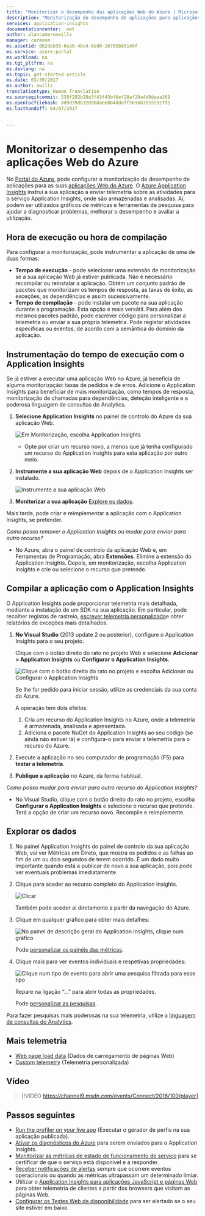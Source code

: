```yaml
---
title: "Monitorizar o desempenho das aplicações Web do Azure | Microsoft Docs"
description: "Monitorização do desempenho de aplicações para aplicações Web do Azure. Crie gráficos de tempos de carregamento e resposta, informações de dependências e defina alertas relativos ao desempenho."
services: application-insights
documentationcenter: .net
author: alancameronwills
manager: carmonm
ms.assetid: 0b2deb30-6ea8-4bc4-8ed0-26765b85149f
ms.service: azure-portal
ms.workload: na
ms.tgt_pltfrm: na
ms.devlang: na
ms.topic: get-started-article
ms.date: 03/30/2017
ms.author: awills
translationtype: Human Translation
ms.sourcegitcommit: 538f282b28e5f43f43bf6ef28af20a4d8daea369
ms.openlocfilehash: 8d9d39d63209b8ab6884ddeff569687b55591f95
ms.lasthandoff: 04/07/2017


---
```

# <a name="monitor-azure-web-app-performance"></a>Monitorizar o desempenho das aplicações Web do Azure
No [Portal do Azure](https://portal.azure.com), pode configurar a monitorização de desempenho de aplicações para as suas [aplicações Web do Azure](../app-service-web/app-service-web-overview.md). O [Azure Application Insights](app-insights-overview.md) instrui a sua aplicação a enviar telemetria sobre as atividades para o serviço Application Insights, onde são armazenadas e analisadas. Aí, podem ser utilizados gráficos de métricas e ferramentas de pesquisa para ajudar a diagnosticar problemas, melhorar o desempenho e avaliar a utilização.

## <a name="run-time-or-build-time"></a>Hora de execução ou hora de compilação
Para configurar a monitorização, pode instrumentar a aplicação de uma de duas formas:

* **Tempo de execução** - pode selecionar uma extensão de monitorização se a sua aplicação Web já estiver publicada. Não é necessário recompilar ou reinstalar a aplicação. Obtém um conjunto padrão de pacotes que monitorizam os tempos de resposta, as taxas de êxito, as exceções, as dependências e assim sucessivamente. 
* **Tempo de compilação** - pode instalar um pacote na sua aplicação durante a programação. Esta opção é mais versátil. Para além dos mesmos pacotes padrão, pode escrever código para personalizar a telemetria ou enviar a sua própria telemetria. Pode registar atividades específicas ou eventos, de acordo com a semântica do domínio da aplicação. 

## <a name="run-time-instrumentation-with-application-insights"></a>Instrumentação do tempo de execução com o Application Insights
Se já estiver a executar uma aplicação Web no Azure, já beneficia de alguma monitorização: taxas de pedidos e de erros. Adicione o Application Insights para beneficiar de mais monitorização, como tempos de resposta, monitorização de chamadas para dependências, deteção inteligente e a poderosa linguagem de consultas do Analytics. 

1. **Selecione Application Insights** no painel de controlo do Azure da sua aplicação Web.
   
    ![Em Monitorização, escolha Application Insights](./media/app-insights-azure-web-apps/05-extend.png)
   
   * Opte por criar um recurso novo, a menos que já tenha configurado um recurso do Application Insights para esta aplicação por outro meio.
2. **Instrumente a sua aplicação Web** depois de o Application Insights ser instalado. 
   
    ![Instrumente a sua aplicação Web](./media/app-insights-azure-web-apps/restart-web-app-for-insights.png)
3. **Monitorizar a sua aplicação**  [Explore os dados](#explore-the-data).

Mais tarde, pode criar e reimplementar a aplicação com o Application Insights, se pretender.

*Como posso remover o Application Insights ou mudar para enviar para outro recurso?*

* No Azure, abra o painel de controlo da aplicação Web e, em Ferramentas de Programação, abra **Extensões**. Elimine a extensão do Application Insights. Depois, em monitorização, escolha Application Insights e crie ou selecione o recurso que pretende.

## <a name="build-the-app-with-application-insights"></a>Compilar a aplicação com o Application Insights
O Application Insights pode proporcionar telemetria mais detalhada, mediante a instalação de um SDK na sua aplicação. Em particular, pode recolher registos de rastreio, [escrever telemetria personalizada](app-insights-api-custom-events-metrics.md)e obter relatórios de exceções mais detalhados.

1. **No Visual Studio** (2013 update 2 ou posterior), configure o Application Insights para o seu projeto.

    Clique com o botão direito do rato no projeto Web e selecione **Adicionar > Application Insights** ou **Configurar o Application Insights**.
   
    ![Clique com o botão direito do rato no projeto e escolha Adicionar ou Configurar o Application Insights](./media/app-insights-azure-web-apps/03-add.png)
   
    Se lhe for pedido para iniciar sessão, utilize as credenciais da sua conta do Azure.
   
    A operação tem dois efeitos:
   
   1. Cria um recurso do Application Insights no Azure, onde a telemetria é armazenada, analisada e apresentada.
   2. Adiciona o pacote NuGet do Application Insights ao seu código (se ainda não estiver lá) e configura-o para enviar a telemetria para o recurso do Azure.
2. Execute a aplicação no seu computador de programação (F5) para **testar a telemetria**.
3. **Publique a aplicação** no Azure, da forma habitual. 

*Como posso mudar para enviar para outro recurso do Application Insights?*

* No Visual Studio, clique com o botão direito do rato no projeto, escolha **Configurar o Application Insights** e selecione o recurso que pretende. Terá a opção de criar um recurso novo. Recompile e reimplemente.

## <a name="explore-the-data"></a>Explorar os dados
1. No painel Application Insights do painel de controlo da sua aplicação Web, vai ver Métricas em Direto, que mostra os pedidos e as falhas ao fim de um ou dois segundos de terem ocorrido. É um dado muito importante quando está a publicar de novo a sua aplicação, pois pode ver eventuais problemas imediatamente.
2. Clique para aceder ao recurso completo do Application Insights.

    ![Clicar](./media/app-insights-azure-web-apps/view-in-application-insights.png)

    Também pode aceder aí diretamente a partir da navegação do Azure.

1. Clique em qualquer gráfico para obter mais detalhes:
   
    ![No painel de descrição geral do Application Insights, clique num gráfico](./media/app-insights-azure-web-apps/07-dependency.png)
   
    Pode [personalizar os painéis das métricas](app-insights-metrics-explorer.md).
2. Clique mais para ver eventos individuais e respetivas propriedades:
   
    ![Clique num tipo de evento para abrir uma pesquisa filtrada para esse tipo](./media/app-insights-azure-web-apps/08-requests.png)
   
    Repare na ligação “...” para abrir todas as propriedades.
   
    Pode [personalizar as pesquisas](app-insights-diagnostic-search.md).

Para fazer pesquisas mais poderosas na sua telemetria, utilize a [linguagem de consultas do Analytics](app-insights-analytics-tour.md).

## <a name="more-telemetry"></a>Mais telemetria

* [Web page load data](app-insights-javascript.md) (Dados de carregamento de páginas Web)
* [Custom telemetry](app-insights-api-custom-events-metrics.md) (Telemetria personalizada)

## <a name="video"></a>Vídeo

> [!VIDEO https://channel9.msdn.com/events/Connect/2016/100/player]

## <a name="next-steps"></a>Passos seguintes
* [Run the profiler on your live app](app-insights-profiler.md) (Executar o gerador de perfis na sua aplicação publicada).
* [Ativar os diagnósticos do Azure](app-insights-azure-diagnostics.md) para serem enviados para o Application Insights.
* [Monitorizar as métricas de estado de funcionamento de serviço](../monitoring-and-diagnostics/insights-how-to-customize-monitoring.md) para se certificar de que o serviço está disponível e a responder.
* [Receber notificações de alertas](../monitoring-and-diagnostics/insights-receive-alert-notifications.md) sempre que ocorrem eventos operacionais ou quando as métricas ultrapassam um determinado limiar.
* Utilizar o [Application Insights para aplicações JavaScript e páginas Web](app-insights-web-track-usage.md) para obter telemetria de clientes a partir dos browsers que visitam as páginas Web.
* [Configurar os Testes Web de disponibilidade](app-insights-monitor-web-app-availability.md) para ser alertado se o seu site estiver em baixo.



